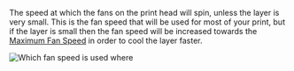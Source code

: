The speed at which the fans on the print head will spin, unless the layer is very small. This is the fan speed that will be used for most of your print, but if the layer is small then the fan speed will be increased towards the [Maximum Fan Speed](cool_fan_speed_max.md) in order to cool the layer faster.

![Which fan speed is used where](../../../articles/images/cool_fan_speed.svg)